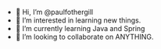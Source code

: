 - 👋 Hi, I’m @paulfothergill
- 👀 I’m interested in learning new things.
- 🌱 I’m currently learning Java and Spring
- 💞️ I’m looking to collaborate on ANYTHING.

<!---
paulfothergill/paulfothergill is a ✨ special ✨ repository because its `README.md` (this file) appears on your GitHub profile.
You can click the Preview link to take a look at your changes.
--->
